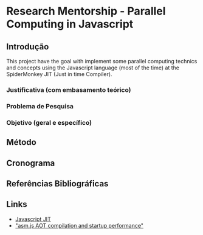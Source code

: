 # Research Mentorship - Parallel Computing in Javascript

## Introdução
This project have the goal with implement some parallel computing technics and concepts using the Javascript language (most of the time) at the SpiderMonkey JIT (Just in time Compiler).

### Justificativa (com embasamento teórico)

### Problema de Pesquisa

### Objetivo (geral e específico)

## Método

## Cronograma

## Referências Bibliográficas

## Links

 - [Javascript JIT](https://wiki.mozilla.org/Modules/All#JavaScript_JIT)
 - ["asm.js AOT compilation and startup performance"](https://blog.mozilla.org/luke/2014/01/14/asm-js-aot-compilation-and-startup-performance/)
